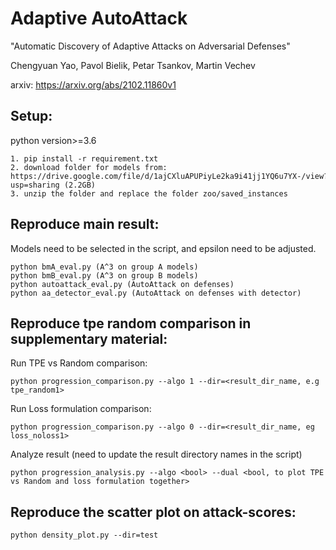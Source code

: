 # Adaptive AutoAttack

"Automatic Discovery of Adaptive Attacks on Adversarial Defenses"

Chengyuan Yao, Pavol Bielik, Petar Tsankov, Martin Vechev

arxiv: https://arxiv.org/abs/2102.11860v1


## Setup:
python version>=3.6
```
1. pip install -r requirement.txt
2. download folder for models from: https://drive.google.com/file/d/1ajCXluAPUPiyLe2ka9i41jj1YQ6u7YX-/view?usp=sharing (2.2GB)
3. unzip the folder and replace the folder zoo/saved_instances
```
## Reproduce main result:
Models need to be selected in the script, and epsilon need to be adjusted. 
```
python bmA_eval.py (A^3 on group A models)
python bmB_eval.py (A^3 on group B models)
python autoattack_eval.py (AutoAttack on defenses)
python aa_detector_eval.py (AutoAttack on defenses with detector)
```

## Reproduce tpe random comparison in supplementary material:
Run TPE vs Random comparison:  
```
python progression_comparison.py --algo 1 --dir=<result_dir_name, e.g tpe_random1>  
```
Run Loss formulation comparison:  
```
python progression_comparison.py --algo 0 --dir=<result_dir_name, eg loss_noloss1>
``` 
Analyze result (need to update the result directory names in the script)
```
python progression_analysis.py --algo <bool> --dual <bool, to plot TPE vs Random and loss formulation together>
```
## Reproduce the scatter plot on attack-scores:
```
python density_plot.py --dir=test
```
